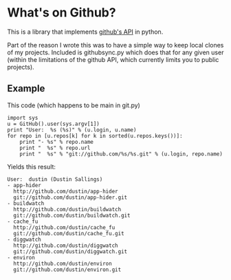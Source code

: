 # What's on Github?

This is a library that implements
[github's API](http://github.com/guides/the-github-api) in python.

Part of the reason I wrote this was to have a simple way to keep local clones
of my projects.  Included is githubsync.py which does that for any given user
(within the limitations of the github API, which currently limits you to public
projects).

## Example

This code (which happens to be main in git.py)

    import sys
    u = GitHub().user(sys.argv[1])
    print "User:  %s (%s)" % (u.login, u.name)
    for repo in [u.repos[k] for k in sorted(u.repos.keys())]:
        print "- %s" % repo.name
        print "  %s" % repo.url
        print "  %s" % "git://github.com/%s/%s.git" % (u.login, repo.name)

Yields this result:

    User:  dustin (Dustin Sallings)
    - app-hider
      http://github.com/dustin/app-hider
      git://github.com/dustin/app-hider.git
    - buildwatch
      http://github.com/dustin/buildwatch
      git://github.com/dustin/buildwatch.git
    - cache_fu
      http://github.com/dustin/cache_fu
      git://github.com/dustin/cache_fu.git
    - diggwatch
      http://github.com/dustin/diggwatch
      git://github.com/dustin/diggwatch.git
    - environ
      http://github.com/dustin/environ
      git://github.com/dustin/environ.git

